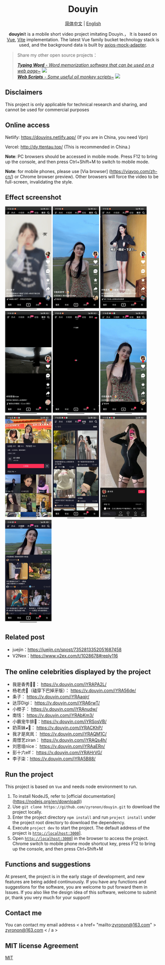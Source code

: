 <h1 align="center">
  Douyin
</h1>

<p align="center">
<a href="README.md">简体中文</a> |
<a href="README-en-US.md">English</a>
</p>

<p align="center">
 <b>douyin</b>It is a mobile short video project imitating Douyin.，
It is based on <a href="https://v3.cn.vuejs.org">Vue</a>, <a href="https://cn.vitejs.dev/">Vite</a> implementation.
The latest Vue family bucket technology stack is used, and the background data is built by <a href="https://github.com/ctimmerm/axios-mock-adapter">axios-mock-adapter</a>.
</p>


> Share my other open source projects：
>
>_[**Typing Word** - Word memorization software that can be used on a web page~](https://github.com/zyronon/typing-word) <img src="https://img.shields.io/github/stars/zyronon/typing-word.svg?style=flat-square&label=Star&color=4285dd&logo=github" height="16px" />_  
> _[**Web Scripts** - Some useful oil monkey scripts~](https://github.com/zyronon/web-scripts) <img src="https://img.shields.io/github/stars/zyronon/web-scripts.svg?style=flat-square&label=Star&color=4285dd&logo=github" height="16px" />_


## Disclaimers

This project is only applicable for technical research and sharing, and cannot be used for commercial purposes

## Online access

Netlify: <https://douyins.netlify.app/> (If you are in China, you need Vpn)

Vercel: <http://dy.ttentau.top/> (This is recommended in China.)

**Note**: PC browsers should be accessed in mobile mode.
Press F12 to bring up the console, and then press Ctrl+Shift+M to switch to mobile mode.

**Note**: for mobile phones, please use [Via browser] (https://viayoo.com/zh-cn/) or Chrome browser preview).
Other browsers will force the video to be full-screen, invalidating the style.

## Effect screenshot

<div>
<img width="150px"    src='./public/docs/1.gif' />
<img width="150px"    src='./public/docs/2.gif' />
<img width="150px"    src='./public/docs/3.gif' />
<img width="150px"    src='./public/docs/4.gif' />
<img width="150px"    src='./public/docs/5.gif' />
<img width="150px"    src='./public/docs/img-1.jpg' />
<img width="150px"    src='./public/docs/img-2.jpg' />
<img width="150px"    src='./public/docs/img-3.jpg' />
<img width="150px"    src='./public/docs/img-4.jpg' />
<img width="150px"    src='./public/docs/img-5.jpg' />
</div>

## Related post

- juejin：https://juejin.cn/spost/7352813352051687458
- V2Nex：https://www.v2ex.com/t/1028678#reply116

## The online celebrities displayed by the project

- 我是香秀🐂🍺： https://v.douyin.com/iYRAPA2L/
- 杨老虎🐯（磕穿下巴掉牙版）： https://v.douyin.com/iYRA56de/
- 条子： https://v.douyin.com/iYRAaqjr/
- 达莎Digi： https://v.douyin.com/iYRA6rwT/
- 小橙子： https://v.douyin.com/iYRAnudw/
- 南恬： https://v.douyin.com/iYRAbKm3/
- 小霸宠牛排🥩：https://v.douyin.com/iYRSosVB/
- 奶茶妹◕🌱： https://v.douyin.com/iYRACKhP/
- 我才是岚岚： https://v.douyin.com/iYRAQM1C/
- 周憬艺ziran： https://v.douyin.com/iYRAQs4h/
- 刘思瑶nice： https://v.douyin.com/iYRAaERn/
- 彭十六elf： https://v.douyin.com/iYRAHrVG/
- 李子柒：https://v.douyin.com/iYRA5B88/

## Run the project

This project is based on `Vue` and needs node environment to run.

1. To install NodeJS, refer to [official documentation] (https://nodejs.org/en/download))
2. Use `git clone https://github.com/zyronon/douyin.git` to download the project locally.
3. Enter the project directory `npm install` and run `project install` under the project root directory to download the
   dependency.
4. Execute `project dev` to start the project. The default address of the project
   is [`http://localhost:3000`](http://localhost:3000)].
5. Open [`http://localhost:3000`](http://localhost:3000)] in the browser to access the project.
   Chrome switch to mobile phone mode shortcut key, press F12 to bring up the console, and then press Ctrl+Shift+M

## Functions and suggestions

At present, the project is in the early stage of development, and new features are being added continuously. If you have
any functions and suggestions for the software, you are welcome to put forward them in Issues.
If you also like the design idea of this software, welcome to submit pr, thank you very much for your support!

## Contact me

You can contact my email address < a href= "mailto:zyronon@163.com" > zyronon@163.com < / a >

## MIT license Agreement

[MIT](LICENSE)
